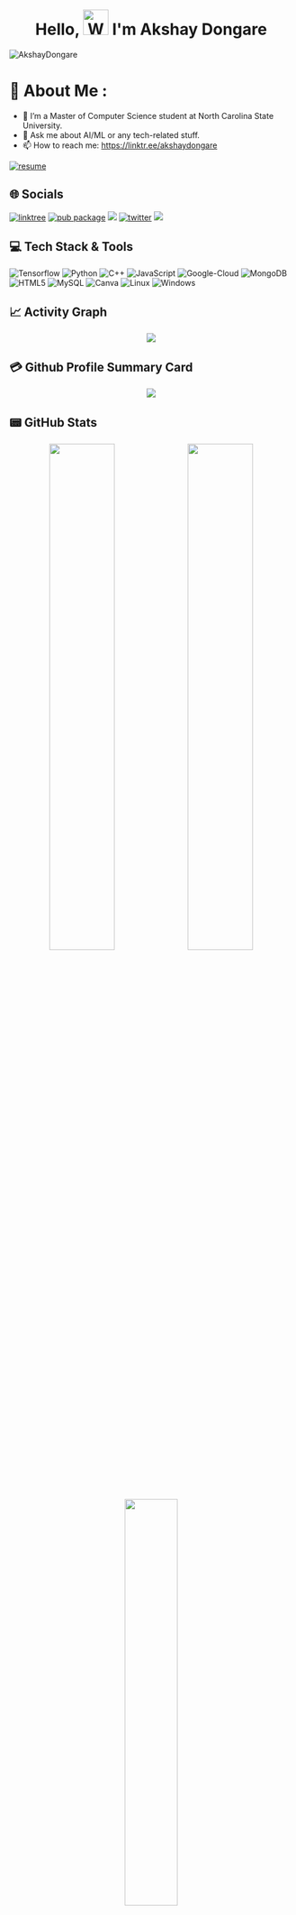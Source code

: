 <!---
Akshay-Dongare/Akshay-Dongare is a ✨ special ✨ repository because its `README.md` (this file) appears on your GitHub profile.
You can click the Preview link to take a look at your changes.
--->

<h1 align="center"> Hello, <img src="https://raw.githubusercontent.com/nixin72/nixin72/master/wave.gif" 
         alt="Waving hand animated gif"
         height="45"
         width="45" /> I'm Akshay Dongare</h1>

<p align="left"> <img src="https://komarev.com/ghpvc/?username=Akshay-Dongare&label=Views&color=blue&style=plastic&style=for-the-badge" alt="AkshayDongare" /> </p>

# 💫 About Me :
- 🌱 I’m a Master of Computer Science student at North Carolina State University.
- 💬 Ask me about AI/ML or any tech-related stuff.
- 📫 How to reach me: https://linktr.ee/akshaydongare

[![resume](https://img.shields.io/badge/Resume-0000FF?style=for-the-badge&logo=akash&logoColor=white)](https://drive.google.com/file/d/1D2RaRCqsocUs442ZE0UZDxGSbXUUQzcM/view?usp=sharing)

## 🌐 Socials
[![linktree](https://img.shields.io/badge/linktree-39E09B?style=for-the-badge&logo=linktree&logoColor=white)](https://linktr.ee/akshaydongare)
[![pub package](https://img.shields.io/badge/LinkedIn-0077B5?style=for-the-badge&logo=linkedin&logoColor=white)](https://www.linkedin.com/in/akshay-dongare-a2bb6b201/)   [![](https://img.shields.io/badge/Gmail-D14836?style=for-the-badge&logo=gmail&logoColor=white)](mailto:akshayd02@gmail.com) 
[![twitter](https://img.shields.io/badge/Twitter-1DA1F2?style=for-the-badge&logo=twitter&logoColor=white)](https://twitter.com/akshay_d02) 
[![](https://img.shields.io/badge/Stack_Overflow-FE7A16?style=for-the-badge&logo=stack-overflow&logoColor=white)](https://stackoverflow.com/users/18038150/akshay-dongare)


## 💻 Tech Stack & Tools
 ![Tensorflow](https://img.shields.io/badge/TensorFlow-FF6F00?style=for-the-badge&logo=tensorflow&logoColor=white)
 ![Python](https://img.shields.io/badge/Python-3776AB?style=for-the-badge&logo=python&logoColor=white)
 ![C++](https://img.shields.io/badge/c++-%2300599C.svg?style=for-the-badge&logo=c%2B%2B&logoColor=white)
 ![JavaScript](https://img.shields.io/badge/javascript-%23323330.svg?style=for-the-badge&logo=javascript&logoColor=%23F7DF1E)
 ![Google-Cloud](https://img.shields.io/badge/Google_Cloud-4285F4?style=for-the-badge&logo=google-cloud&logoColor=white)
 ![MongoDB](https://img.shields.io/badge/MongoDB-%234ea94b.svg?style=for-the-badge&logo=mongodb&logoColor=white)
 ![HTML5](https://img.shields.io/badge/html5-%23E34F26.svg?style=for-the-badge&logo=html5&logoColor=white) 
 ![MySQL](https://img.shields.io/badge/mysql-%2300f.svg?style=for-the-badge&logo=mysql&logoColor=white) 
 ![Canva](https://img.shields.io/badge/Canva-%2300C4CC.svg?style=for-the-badge&logo=Canva&logoColor=white)
 ![Linux](https://img.shields.io/badge/Linux-FCC624?style=for-the-badge&logo=linux&logoColor=black)
 ![Windows](https://img.shields.io/badge/Windows-0078D6?style=for-the-badge&logo=windows&logoColor=white)
## 📈 Activity Graph
<p align="center">
	<img src="https://activity-graph.herokuapp.com/graph?username=Akshay-Dongare&theme=minimal"/>
</p>

## 💳 Github Profile Summary Card
<p align="center">
  <img src="https://github-profile-summary-cards.vercel.app/api/cards/profile-details?username=Akshay-Dongare&theme=vue"/>
</p>

## 📟 GitHub Stats
<p align="center">
	<img width="48%" src="https://github-readme-stats.vercel.app/api?username=Akshay-Dongare&show_icons=true&theme=vue" />
	<img width="48%" src="https://github-readme-streak-stats.herokuapp.com/?user=Akshay-Dongare&theme=vue" />
	<img width="43%" src="https://github-readme-stats.vercel.app/api/top-langs/?username=Akshay-Dongare&theme=vue&langs_count=8" />
</p>
